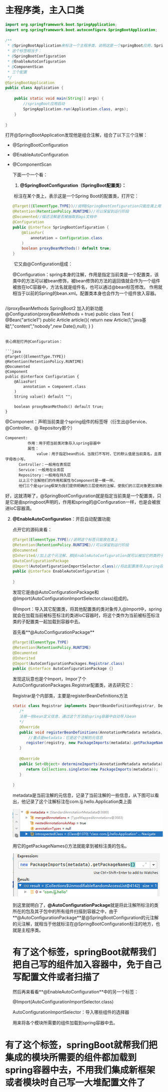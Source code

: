 # 主程序类，主入口类

```java
import org.springframework.boot.SpringApplication;
import org.springframework.boot.autoconfigure.SpringBootApplication;

/**
 * @SpringBootApplication来标注一个主程序类，说明这是一个springBoot应用，SpringBoot就运行这个类的main方法来启动SpringBoot应用。
 * 这个标签相当于：
 * @SpringBootConfiguration
 * @EnableAutoConfiguration
 * @ComponentScan
 * 三个配置
 */
@SpringBootApplication
public class Application {

    public static void main(String[] args) {
        //springBoot应用启动
        SpringApplication.run(Application.class, args);
    }

}
```

打开@SpringBootApplication发现他是组合注解，组合了以下三个注解：

* @SpringBootConfiguration

 * @EnableAutoConfiguration

 * @ComponentScan

   

   下面一个一个看：

   1.  **@SpringBootConfiguration（SpringBoot配置类）：**

   ​			标注在某个类上，表示这是一个Spring Boot的配置类，打开它：

   ```java
   @Target({ElementType.TYPE})//说明@SpringBootConfiguration只能在类上用
   @Retention(RetentionPolicy.RUNTIME)//可以保留到运行阶段
   @Documented//描述注解是否被抽取到api文档中
   @Configuration
   public @interface SpringBootConfiguration {
       @AliasFor(
           annotation = Configuration.class
       )
       boolean proxyBeanMethods() default true;
   }
   ```

   ​			它又由@Configuration组成：

   ​					@Configuration：spring本身的注解，作用是指定当前类是一个配置类，该类中的方法可以被bean修饰，被bean修饰的方法的返回值就会作为一个组件被放在IoC容器中，方法名就是组件名，也可以通过@bean标签修改。	作用就相当于以前的Spring的bean.xml。配置类本身也会作为一个组件放入容器。

   ```java
//proxyBeanMethods SpringBoot2 加入的新功能
   @Configuration(proxyBeanMethods = true)
   public class Test {
       @Bean("article1")
       public Article article(){
           return new Article(1,"java基础","content","nobody",new Date(),null);
       }
   }
   ```
   
   丧心病狂打开@Configuration：
   
   ```java
   @Target({ElementType.TYPE})
   @Retention(RetentionPolicy.RUNTIME)
@Documented
   @Component
public @interface Configuration {
       @AliasFor(
           annotation = Component.class
       )
       String value() default "";
   
       boolean proxyBeanMethods() default true;
   }
   ```
   
   ​                 @Component：声明当前类是个spring组件的标签呀（衍生出@Service、@Controller、@ Repository那个）
   
   ```
   Component:
             作用：用于把当前类对象存入spring容器中
             属性：
                 value：用于指定bean的id。当我们不写时，它的默认值是当前类名，且首字母改小写。
         Controller：一般用在表现层
         Service：一般用在业务层
         Repository：一般用在持久层
         以上三个注解他们的作用和属性与Component是一模一样。
         他们三个是spring框架为我们提供明确的三层使用的注解，使我们的三层对象更加清晰
   ```

好，这就清晰了，@SpringBootConfiguration就是指定当前类是一个配置类，只是它是由springboot声明的，作用和spring的@Configuration一样，也是会被放进IoC容器滴。

2. **@EnableAutoConfiguration**：开启自动配置功能

   点开它的源码来看：

   ```java
   @Target(ElementType.TYPE)//说明这个标签只能放在类上
   @Retention(RetentionPolicy.RUNTIME)//可以保留到运行阶段
   @Documented
   @Inherited//加上这个元注解，那@EnableAutoConfiguration就可以被加它的类的子类所继承
   @AutoConfigurationPackage
   @Import(AutoConfigurationImportSelector.class)//将此配置类导入spring容器中
   public @interface EnableAutoConfiguration {
       
   }
   ```

   发现它是由@AutoConfigurationPackage和@Import(AutoConfigurationImportSelector.class)组成的。

   @Import：导入其它配置类，将其他配置类的类对象传入@Import中，spring就会在加载当前被标签标注的类进IoC容器时，将这个类作为当前被标签标注类的子配置类一起加载到容器中去。

   首先看**@AutoConfigurationPackage**

   ```java
   @Target(ElementType.TYPE)
   @Retention(RetentionPolicy.RUNTIME)
   @Documented
   @Inherited
   @Import(AutoConfigurationPackages.Registrar.class)
   public @interface AutoConfigurationPackage {}
   ```

   发现这玩意也是个Import，Impor了个AutoConfigurationPackages.Registrar配置类，进去研究它：

   Registrar是个内部类，主要是registerBeanDefinitions方法

   ```java
   static class Registrar implements ImportBeanDefinitionRegistrar, DeterminableImports {
      /*
      注册一些bean定义信息，通过这个方法给spring容器中自动导入bean
      */
      @Override
      public void registerBeanDefinitions(AnnotationMetadata metadata, BeanDefinitionRegistry registry) {
          //重点是metadata：它是这个注解的元信息
         register(registry, new PackageImports(metadata).getPackageNames().toArray(new String[0]));
      }
   
      @Override
      public Set<Object> determineImports(AnnotationMetadata metadata) {
         return Collections.singleton(new PackageImports(metadata));
      }
   
   }
   ```

   metadata是当前注解的元信息，记录了当前注解的一些信息，从下图可以看出，他记录了这个注解标注在com.ljj.hello.Application类上面

   ![image-20200604155707203](assets/image-20200604155707203.png)

   用它的getPackageNames()方法就能拿到被标注类的包名。

   ![image-20200604160757025](assets/image-20200604160757025.png)

   ​		到这里就明白了，**@AutoConfigurationPackage**就是将此注解所标注的类所在的包及其子包中的所有组件扫描到容器之中，由于**@AutoConfigurationPackage**是@SpringBootConfiguration的元注解的元注解，就相当于他就标注在@SpringBootConfiguration标注的地方，也就是主程序类。

   # **有了这个标签，springBoot就帮我们把自己写的组件加入容器中，免于自己写配置文件或者扫描了**

   

   然后再来看看**@EnableAutoConfiguration**中的另一个标签：

   @Import(AutoConfigurationImportSelector.class)

   AutoConfigurationImportSelector：导入哪些组件的选择器

   用来将各个模块所需要的组件加载到spring容器中去。



# **有了这个标签，springBoot就帮我们把集成的模块所需要的组件都加载到spring容器中去，不用我们集成新框架或者模块时自己写一大堆配置文件了**